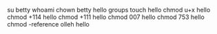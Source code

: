 su betty
whoami
chown betty hello
groups
touch hello
chmod u+x hello
chmod +114 hello
chmod +111 hello
chmod 007 hello
chmod 753 hello
chmod -reference olleh hello
